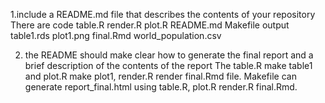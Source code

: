 1.include a README.md file that describes the contents of your repository
There are
code
  table.R 
  render.R
  plot.R
README.md
Makefile
output
  table1.rds
  plot1.png
final.Rmd
world_population.csv
  
2. the README should make clear how to generate the final report and a brief description of the contents of the report
 The table.R make table1 and plot.R make plot1, render.R render final.Rmd file. Makefile can generate report_final.html using table.R, plot.R render.R final.Rmd.
 
